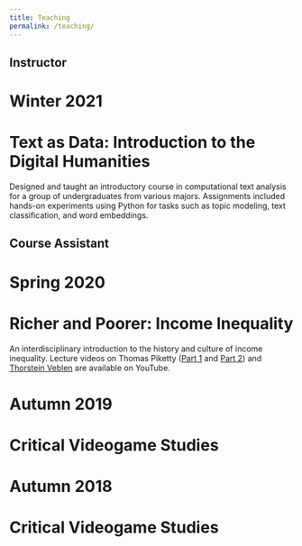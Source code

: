 ```yaml
---
title: Teaching
permalink: /teaching/
---
```


## Instructor

# Winter 2021
# Text as Data: Introduction to the Digital Humanities
Designed and taught an introductory course in computational text analysis for a
group of undergraduates from various majors. Assignments included hands-on experiments
using Python for tasks such as topic modeling, text classification, and word embeddings.


## Course Assistant

# Spring 2020
# Richer and Poorer: Income Inequality
An interdisciplinary introduction to the history and culture of income inequality. Lecture videos on Thomas Piketty ([Part 1](https://youtu.be/EgcELN1A8DM) and [Part 2](https://youtu.be/hP-ao3TR_eY)) and [Thorstein Veblen](https://youtu.be/B8v36z_VCQ0) are available on YouTube.

# Autumn 2019
# Critical Videogame Studies

# Autumn 2018
# Critical Videogame Studies

